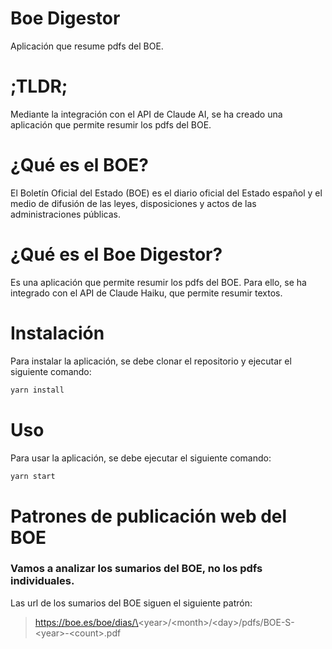 # Boe Digestor

Aplicación que resume pdfs del BOE.

# ;TLDR;

Mediante la integración con el API de Claude AI, se ha creado una aplicación que permite resumir los pdfs del BOE.

# ¿Qué es el BOE?

El Boletín Oficial del Estado (BOE) es el diario oficial del Estado español y el medio de difusión de las leyes, disposiciones y actos de las administraciones públicas.

# ¿Qué es el Boe Digestor?

Es una aplicación que permite resumir los pdfs del BOE. Para ello, se ha integrado con el API de Claude Haiku, que permite resumir textos.

# Instalación

Para instalar la aplicación, se debe clonar el repositorio y ejecutar el siguiente comando:

```bash
yarn install
```

# Uso

Para usar la aplicación, se debe ejecutar el siguiente comando:

```bash
yarn start
```

# Patrones de publicación web del BOE

### Vamos a analizar los sumarios del BOE, no los pdfs individuales.

Las url de los sumarios del BOE siguen el siguiente patrón:

> https://boe.es/boe/dias/\<year\>/\<month\>/\<day\>/pdfs/BOE-S-\<year\>-\<count\>.pdf
